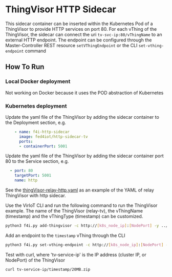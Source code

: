 # ThingVisor HTTP Sidecar

This sidecar container can be inserted within the Kubernetes Pod of a ThingVisor to provide HTTP services on port 80. For each vThing of the ThingVisor, the sidecar can connect the uri `tv-svc-ip:80/vThingName` to an external HTTP endpoint. The endpoint can be configured through the Master-Controller REST resource `setVThingEndpoint` or the CLI `set-vthing-endpoint` command

## How To Run

### Local Docker deployment

Not working on Docker because it uses the POD abstraction of Kubernetes 

### Kubernetes deployment

Update the yaml file of the ThingVisor by adding the sidecar container to the Deployment section, e.g.

```yaml
    - name: f4i-http-sidecar
      image: fed4iot/http-sidecar-tv
      ports:
      - containerPort: 5001
```

Update the yaml file of the ThingVisor by adding the sidecar container port 80 to the Service section, e.g.

```yaml
  - port: 80
    targetPort: 5001
    name: http
```

See the [thingVisor-relay-http.yaml](../../../yaml/thingVisor-relay-http.yaml) as an example of the YAML of relay ThingVisor with http sidecar.

Use the VirIoT CLI and run the following command to run the ThingVisor example.  The name of the ThingVisor (relay-tv), the vThingName (timestamp) and the vThingType (timestamp) can be customized.

```bash
python3 f4i.py add-thingvisor -c http://[k8s_node_ip]:[NodePort] -y ../yaml/thingVisor-relay-http.yaml -n relay-tv -d "relay thingvisor with http" -p "{'vThingName':'timestamp','vThingType':'timestamp'}"
```

Add an endpoint to the `timestamp` vThing through the CLI
```bash
python3 f4i.py set-vthing-endpoint -c http://[k8s_node_ip]:[NodePort] -v relay-tv/timestamp -e http://ipv4.download.thinkbroadband.com
```

Test with curl, where 'tv-service-ip' is the IP address (cluster IP, or NodePort) of the ThingVisor
```bash
curl tv-service-ip/timestamp/20MB.zip
```

